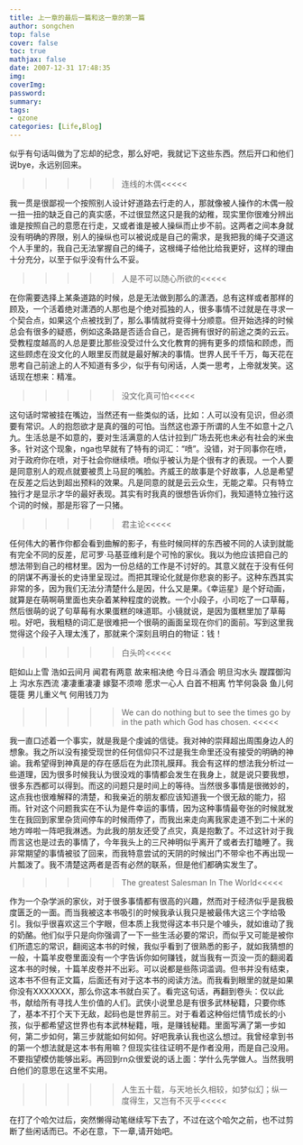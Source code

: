 ```yaml
---
title: 上一章的最后一篇和这一章的第一篇
author: songchen
top: false
cover: false
toc: true
mathjax: false
date: 2007-12-31 17:48:35
img:
coverImg:
password:
summary:
tags:
- qzone
categories: [Life,Blog]
---
```


似乎有句话叫做为了忘却的纪念，那么好吧，我就记下这些东西。然后开口和他们说bye，永远别回来。

 >>>>>连线的木偶<<<<<

 我一贯是很鄙视一个按照别人设计好道路去行走的人，那就像被人操作的木偶一般一扭一扭的缺乏自己的真实感，不过很显然这只是我的幼稚，现实里你很难分辨出谁是按照自己的意愿在行走，又或者谁是被人操纵而止步不前。这两者之间本身就没有明确的界限，别人的操纵也可以被说成是自己的需求，是我把我的绳子交道这个人手里的，我自己无法掌握自己的绳子，这根绳子给他比给我更好，这样的理由十分充分，以至于似乎没有什么不妥。

 >>>>>人是不可以随心所欲的<<<<<

 在你需要选择上某条道路的时候，总是无法做到那么的潇洒，总有这样或者那样的顾及，一个活着绝对潇洒的人那也是个绝对孤独的人，很多事情不过就是在寻求一个契合点，如果这个点被找到了，那么事情就将变得十分顺意。但开始选择的时候总会有很多的疑惑，例如这条路是否适合自己，是否拥有很好的前途之类的云云。受教程度越高的人总是要比那些没受过什么文化教育的拥有更多的烦恼和顾虑，而这些顾虑在没文化的人眼里反而就是最好解决的事情。世界人民千千万，每天花在思考自己前途上的人不知道有多少，似乎有句闲话，人类一思考，上帝就发笑。这话现在想来：精准。

 >>>>>没文化真可怕<<<<<

 这句话时常被挂在嘴边，当然还有一些类似的话，比如：人可以没有见识，但必须要有常识。人的抱怨欲才是真的强的可怕。当然这也源于所谓的人生不如意十之八九。生活总是不如意的，要对生活满意的人估计拉到广场去死也未必有社会的米虫多。针对这个现象，nga也早就有了特有的词汇：“喷”。没错，对于同事你在喷，对于政府你在喷，对于社会你继续喷。喷似乎被认为是个很有才的表现。一个人要是同意别人的观点就要被贯上马屁的嘴脸。齐威王的故事是个好故事，人总是希望在反差之后达到超出预料的效果。凡是同意的就是云云众生，无能之辈。只有特立独行才是显示才华的最好表现。其实有时我真的很想告诉你们，我知道特立独行这个词的时候，那是形容了一只猪。

 >>>>>君主论<<<<<

 任何伟大的著作你都会看到曲解的影子，有些时候同样的东西被不同的人读到就能有完全不同的反差，尼可罗·马基亚维利是个可怜的家伙。我以为他应该把自己的想法带到自己的棺材里。因为一份总结的工作是不讨好的。其意义就在于没有任何的阴谋不再漫长的史诗里呈现过。而把其理论化就是你悲哀的影子。这种东西其实非常的多，因为我们无法分清楚什么是因，什么又是果。《幸运星》是个好动画，就算是在萌啊萌里面也夹杂着某种程度的说教。一个小段子，小司吃了一口草莓，然后很萌的说了句草莓有水果蛋糕的味道耶。小镜就说，是因为蛋糕里加了草莓啦。好吧，我粗糙的词汇是很难把一个很萌的画面呈现在你们的面前。写到这里我觉得这个段子入理太浅了，那就来个深刻且明白的物证：钱！

 >>>>>白头吟<<<<<

 皑如山上雪 浩如云间月
 闻君有两意 故来相决绝
 今日斗酒会 明旦沟水头
 躞蹀御沟上 沟水东西流
 凄凄重凄凄 嫁娶不须啼
 愿求一心人 白首不相离
 竹竿何袅袅 鱼儿何簁簁
 男儿重义气 何用钱刀为

 >>>>>We can do nothing but to see the times go by in the path which God has chosen. <<<<<

 我一直口述着一个事实，就是我是个虔诚的信徒。我对神的崇拜超出周围身边人的想象。我之所以没有接受现世的任何信仰只不过是我生命里还没有接受的明确的神谕。我希望得到神真是的存在感后在为此顶礼膜拜。我会有这样的想法我分析过一些道理，因为很多时候我认为很没戏的事情都会发生在我身上，就是说只要我想，很多东西都可以得到。而这的问题只是时间上的等待。当然很多事情是很微妙的，这点我也很难解释的清楚，和我亲近的朋友都应该知道我一个很无敌的能力，招雨。针对这个问题我实在不认为是件幸运的事情，因为这种事情最夸张的时候就发生在我回到家里杂货间停车的时候雨停了，而我出来走向离我家走道不到二十米的地方哗啦一阵吧我淋透。为此我的朋友还受了点灾，真是抱歉了。不过这针对于我而言这也是过去的事情了，今年我头上的三尺神明似乎离开了或者去打瞌睡了。我非常期望的事情被驳了回来，而我特意尝试的天阴的时候出门不带伞也不再出现一片瓢泼了。我不清楚这两者是否有必然的联系，但是他们都确实发生了。

 >>>>>The greatest Salesman In The World<<<<<

 作为一个杂学派的家伙，对于很多事情都有很高的兴趣，然而对于经济似乎是我极度匮乏的一面。而当我被这本书吸引的时候我承认我只是被最伟大这三个字给吸引。我似乎很喜欢这三个字眼，但本质上我觉得这本书只是个噱头，就如谁动了我的奶酪。他们似乎只是向你强调了一下一些生活必要的常识，而似乎又可能是被你们所遗忘的常识，翻阅这本书的时候，我似乎看到了很熟悉的影子，就如我猜想的一般，十篇羊皮卷里面没有一个字告诉你如何赚钱，就当我有一页没一页的翻阅着这本书的时候，十篇羊皮卷并不出彩。可以说都是些陈词滥调。但书并没有结束，这本书不但有正文篇，后面还有对于这本书的阅读方法。而我看到眼里的就是如果你没有XXXXXXX，那么你这本书就白买了。看完这句话，再翻到卷头：仅以此书，献给所有寻找人生价值的人们。武侠小说里总是有很多武林秘籍，只要你练了，基本不打个天下无敌，起码也是世界前三。对于看着这种俗烂情节成长的小孩，似乎都希望这世界也有本武林秘籍，哦，是赚钱秘籍。里面写满了第一步如何，第二步如何，第三步就能如何如何。好吧我承认我也这么想过。我曾经拿到书的第一个想法就是这本书有用嘛？但现实往往证明不是作者没用，而是自己没用。不要指望模仿能够出彩。再回到rn众很爱说的话上面：学什么先学做人。当然我明白他们的意思在这里不实用。

 >>>>>人生五十载，与天地长久相较，如梦似幻；纵一度得生，又岂有不灭乎<<<<<

 在打了个哈欠过后，突然懒得动笔继续写下去了，不过在这个哈欠之前，也不过剪断了些闲话而已。不必在意，下一章,请开始吧。